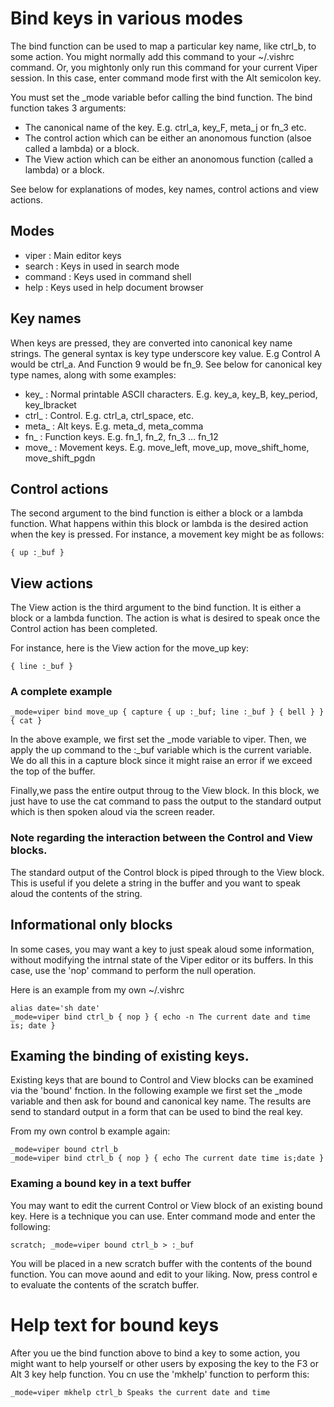 # Bind keys in various modes

The bind function can be used to map a particular key name, like ctrl_b, to some action.
You might normally add this command to your ~/.vishrc command. Or, you
mightonly only run this command for your current Viper session. In this case,  enter command mode first with the Alt semicolon key.

You must set the _mode variable befor calling the bind function.
The bind function takes 3 arguments:

- The canonical name of the key. E.g. ctrl_a, key_F, meta_j or fn_3 etc.
- The control action which can be either an anonomous function (alsoe called a lambda) or a block.
- The View action which can be either an anonomous function (called a lambda) or a block.

See below for explanations of modes, key names, control actions and view actions.

## Modes

- viper : Main editor keys
- search : Keys in used in search mode
- command : Keys used in command shell
- help : Keys used in help document browser


## Key names

When keys are pressed, they are converted into canonical key name strings. The general syntax is key type underscore key value.
E.g Control A would be ctrl_a. And Function 9 would be fn_9.
See below for canonical key type names, along with some examples:


- key_ : Normal printable ASCII characters. E.g. key_a, key_B, key_period, key_lbracket
- ctrl_ : Control. E.g. ctrl_a, ctrl_space, etc.
- meta_ : Alt keys. E.g. meta_d, meta_comma
- fn_ : Function keys. E.g. fn_1, fn_2, fn_3 ... fn_12
- move_ : Movement keys. E.g. move_left, move_up, move_shift_home, move_shift_pgdn

## Control actions

The second argument to the bind function is either a block or a lambda function.
What happens within this block or lambda is the desired action when the key
is pressed. For instance, a movement key might be as follows:

```
{ up :_buf }
```


## View actions

The View action is the third argument to the bind function. It  is either a block
or a lambda function. The action is what is desired
to speak once the Control action has been completed.

For instance, here is the View action for the move_up key:

```
{ line :_buf }
```

### A complete example

```
_mode=viper bind move_up { capture { up :_buf; line :_buf } { bell } } { cat }
```

In the above example, we first set the _mode variable to viper. Then, we apply the 
up command to the :_buf variable which is the current variable. We do all this in a capture
block since it might raise an error if we exceed the top of the buffer.

Finally,we  pass the entire output throug to the View block. In this
block, we just have to use the cat command to pass the output to the standard output
which is then spoken aloud via the screen reader.

### Note regarding the interaction between the Control and View blocks.

The standard output of the Control block is piped through to the View block.
This is useful if you delete a string in the buffer and you want to speak aloud the contents of the string.

## Informational only blocks

In some cases, you may want a key to just speak aloud some information, without 
modifying the intrnal state of the Viper editor or its buffers.
In this case, use the 'nop' command to perform the
null operation.

Here is an example from my own ~/.vishrc

```
alias date='sh date'
_mode=viper bind ctrl_b { nop } { echo -n The current date and time is; date }
```

## Examing the binding of existing keys.

Existing keys that are bound to Control and View blocks can be examined via the 'bound' fnction. In the following example
we first set the _mode variable and then ask for bound and canonical key name.
The results are send to standard output  in a form that can be used 
to bind the real key.

From my own control b example again:

```
_mode=viper bound ctrl_b
_mode=viper bind ctrl_b { nop } { echo The current date time is;date }
```

### Examing a bound key in a text buffer

You may want to edit the current Control or View block of an existing bound key. 
Here is a technique you can use. Enter command mode and enter the following:

```
scratch; _mode=viper bound ctrl_b > :_buf
```

You will be placed in a new scratch buffer with the contents of the bound function. You can move aound and edit to your liking.
Now, press control e to evaluate the contents of the scratch buffer. 


# Help text for bound keys

After you ue the bind function above to bind a key to some action,
you might want to help yourself or other users by exposing the key
to the F3 or Alt 3 key help function. You cn use the 'mkhelp' function
to perform this:

```
_mode=viper mkhelp ctrl_b Speaks the current date and time
```

